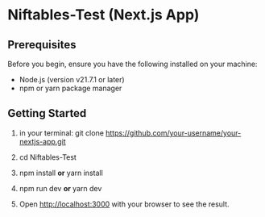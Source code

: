# Niftables-Test (Next.js App)

## Prerequisites

Before you begin, ensure you have the following installed on your machine:

- Node.js (version v21.7.1 or later)
- npm or yarn package manager


## Getting Started

1. in your terminal: git clone https://github.com/your-username/your-nextjs-app.git

2.  cd Niftables-Test

3.  npm install **or** yarn install

4.  npm run dev **or** yarn dev

5. Open [http://localhost:3000](http://localhost:3000) with your browser to see the result.
